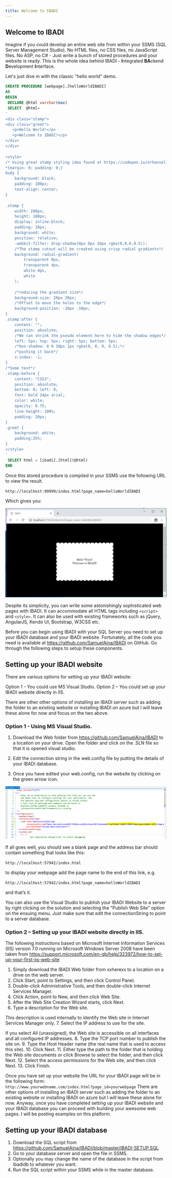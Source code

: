 ```yaml
---
title: Welcome to IBADI
---
```

## Welcome to IBADI

Imagine if you could develop an entire web site from within your SSMS (SQL Server Management Studio). No HTML files, no CSS files, no JavaScript files. No ASP, no C# - Just write a bunch of stored procedures and your website is ready. This is the whole idea behind IBADI - **I**ntegrated **BA**ckend **D**evelopment **I**nterface.

Let's just dive in with the classic "hello world" demo.

```sql
CREATE PROCEDURE [webpage].[helloWorldIBADI]
AS
BEGIN
 DECLARE @html varchar(max)  
 SELECT  @html=  
'  
<div class="stamp">
<div class="greet">
   <p>Hello World!</p>
   <p>Welcome to IBADI!</p>
</div>
</div>

<style>
/* Using great stamp styling idea found at https://codepen.io/orhanveli/pen/tbGJL */
*{margin: 0; padding: 0;}
body {
    background: black;
    padding: 100px;
    text-align: center;
}

.stamp {
    width: 280px;
    height: 180px;
    display: inline-block;
    padding: 10px;
    background: white;
    position: relative;
    -webkit-filter: drop-shadow(0px 0px 10px rgba(0,0,0,0.5));
    /*The stamp cutout will be created using crisp radial gradients*/
    background: radial-gradient(
        transparent 0px, 
        transparent 4px, 
        white 4px,
        white
    );

    /*reducing the gradient size*/
    background-size: 20px 20px;
    /*Offset to move the holes to the edge*/
    background-position: -10px -10px;
}
.stamp:after {
    content: "";
    position: absolute;
    /*We can shrink the pseudo element here to hide the shadow edges*/
    left: 5px; top: 5px; right: 5px; bottom: 5px;
    /*box-shadow: 0 0 20px 1px rgba(0, 0, 0, 0.5);*/
    /*pushing it back*/
    z-index: -1;
}
/*Some text*/
.stamp:before {
    content: "CSS3";
    position: absolute;
    bottom: 0; left: 0;
    font: bold 24px arial;
    color: white;
    opacity: 0.75;
    line-height: 100%;
    padding: 20px;
}
.greet {
    background: white;
	padding:25%;
}
</style>
'
 SELECT html = [ibadi].[html](@html)     
END

```

Once this stored procedure is compiled in your SSMS use the following URL to view the result.

`http://localhost:99999/index.html?page_name=helloWorldIBADI` 

Which gives you:

![Image of simple example](https://github.com/SamuelAina/IBADI-DOCS/blob/master/images/example_ibadi_2.png?raw=true)

Despite its simplicity, you can write some astonishingly sophisticated web pages with IBADI. It can accommodate all HTML tags including `<script>` and `<style>`. It can also be used with existing frameworks such as jQuery, AngularJS, Kendo UI, Bootstrap, W3CSS etc.

Before you can begin using IBADI with your SQL Server you need to set up your IBADI database and your IBADI website. Fortunately, all the code you need is available at https://github.com/SamuelAina/IBADI on GitHub. Go through the following steps to setup these components.

## Setting up your IBADI website 

There are various options for setting up your IBADI website:

Option 1 - You could use MS Visual Studio.
Option 2 – You could set up your IBADI website directly in IIS.

There are other other options of installing an IBADI server such as adding the folder to an existing website or installing IBADI on azure but I will leave these alone for now and focus on the two above.

### Option 1 - Using MS Visual Studio.
1. Download the Web folder from https://github.com/SamuelAina/IBADI to a location on your drive. Open the folder and click on the .SLN file so that it is opened visual studio.

2. Edit the connection string in the web.config file by putting the details of your IBADI database.

3. Once you have edited your web.config, run the website by clicking on the green arrow icon.

![Image of Web.config](https://github.com/SamuelAina/IBADI-DOCS/blob/master/images/IBADI_web_config.png?raw=true)

If all goes well, you should see a blank page and the address bar should contain something that looks like this: 

`http://localhost:57942/index.html` 

to display your webpage add the page name to the end of this link, e.g. 

`http://localhost:57942/index.html?page_name=helloWorldIBADI` 

and that’s it.

You can also use the Visual Studio to publish your IBADI Website to a server by right clicking on the solution and selecting the "Publish Web Site" option on the ensuing menu. Just make sure that edit the connectionString to point to a server database.

### Option 2 – Setting up your IBADI website directly in IIS.

The following instructions based on Microsoft Internet Information Services (IIS) version 7.0 running on Microsoft Windows Server 2008 have been taken from https://support.microsoft.com/en-gb/help/323972/how-to-set-up-your-first-iis-web-site

1.	Simply download the IBADI Web folder from xxherexx to a location on a drive on the web server.
2.	Click Start, point to Settings, and then click Control Panel.
3.	Double-click Administrative Tools, and then double-click Internet Services Manager.
4.	Click Action, point to New, and then click Web Site.
5.	After the Web Site Creation Wizard starts, click Next.
6.	Type a description for the Web site. 

This description is used internally to identify the Web site in Internet Services Manager only.
7.	Select the IP address to use for the site. 

If you select All (unassigned), the Web site is accessible on all interfaces and all configured IP addresses.
8.	Type the TCP port number to publish the site on.
9.	Type the Host Header name (the real name that is used to access this site).
10.	Click Next.
11.	Either type the path to the folder that is holding the Web site documents or click Browse to select the folder, and then click Next.
12.	Select the access permissions for the Web site, and then click Next.
13.	Click Finish.

Once you have set up your website the URL for your IBADI page will be in the following form:  
`http://www.yourwebname.com/index.html?page_id=yourwebpage`
There are other options of installing an IBADI server such as adding the folder to an existing website or installing IBADI on azure but I will leave these alone for now.
Anyway, once you have completed setting up your IBADI website and your IBADI database you can proceed with building your awesome web pages. I will be posting examples on this platform.

## Setting up your IBADI database

1. Download the SQL script from https://github.com/SamuelAina/IBADI/blob/master/IBADI-SETUP.SQL
2. Go to your database server and open the file in SSMS.
3. Optionally you may change the name of the database in the script from ibadidb to whatever you want.
4. Run the SQL script within your SSMS while in the master database.

 



